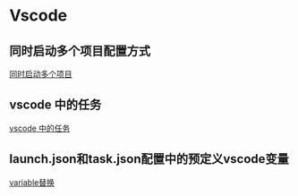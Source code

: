 # Vscode

## 同时启动多个项目配置方式

[同时启动多个项目](Vscode_Compound_Launch_Configurations.md)

## vscode 中的任务

[vscode 中的任务](Vscode_Tasks.md)

## launch.json和task.json配置中的预定义vscode变量

[variable替换](Vscode_Variable_Substitution.md)


